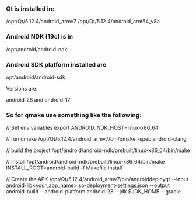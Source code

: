 ### Qt is installed in:

/opt/Qt/5.12.4/android_armv7
/opt/Qt/5.12.4/android_arm64_v8a

### Android NDK (19c) is in

/opt/android/android-ndk

### Android SDK platform installed are

opt/android/android-sdk

Versions are:

android-28 and android-17

### So for qmake use something like the following:

// Set env variables
export ANDROID_NDK_HOST=linux-x86_64

// run qmake
/opt/Qt/5.12.4/android_armv7/bin/qmake -spec android-clang

// build the project
/opt/android/android-ndk/prebuilt/linux-x86_64/bin/make

// install
/opt/android/android-ndk/prebuilt/linux-x86_64/bin/make INSTALL_ROOT=android-build -f Makefile install

// Create the APK
/opt/Qt/5.12.4/android_armv7/bin/androiddeployqt --input android-lib<your_app_name>.so-deployment-settings.json --output android-build --android-platform android-28 --jdk $JDK_HOME --gradle
